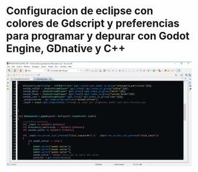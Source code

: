 # Configuracion de eclipse con colores de Gdscript y preferencias para programar y depurar con Godot Engine, GDnative y C++

![eclipse_ide_con_godot_engine](eclipse_ejemplo.png)